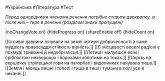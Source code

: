 #Українська #Література #Тест

*Перед однорідними членами речення потрібно ставити двокрапку, а після них – тире в реченні (розділові знаки пропущені)*

{noChangeVote on}
{hideProgress on}
{shareEnable off}
{hideCount on}

[[Із сивої давнини існували на землі чотири доброчесності а саме мудрість правосуддя стійкість вірність.]]
[[Є місцевості веселі радісні є похмурі тривожні й недобрі місця.]]
[[Летиш і милуєшся всім і сріблястою нехворощю і ворохами золотими на токах.]]
[[Скрізь на вершечку стрілецької гори на пагорбах і видолинках панувала тиша.]]
[[Земля і місяць вишні і тополі і тиша в тиші і тумани в полі усе в чеканні.]]
